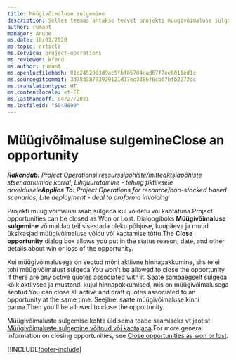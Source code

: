 ```yaml
---
title: Müügivõimaluse sulgemine
description: Selles teemas antakse teavet projekti müügivõimaluse sulgemise kohta.
author: rumant
manager: Annbe
ms.date: 10/01/2020
ms.topic: article
ms.service: project-operations
ms.reviewer: kfend
ms.author: rumant
ms.openlocfilehash: 01c2452003d9ac5fbf85704ead67f7ee8011ed1c
ms.sourcegitcommit: 3d78338773929121d17ec3386f6cb67bfb2272cc
ms.translationtype: HT
ms.contentlocale: et-EE
ms.lasthandoff: 04/27/2021
ms.locfileid: "5949899"
---
```

# <a name="close-an-opportunity"></a><span data-ttu-id="6072e-103">Müügivõimaluse sulgemine</span><span class="sxs-lookup"><span data-stu-id="6072e-103">Close an opportunity</span></span>

<span data-ttu-id="6072e-104">_**Rakendub:** Project Operationsi ressurssipõhiste/mitteaktsiapõhiste stsenaariumide korral,  Lihtjuurutamine - tehing fiktiivsele arveldusele_</span><span class="sxs-lookup"><span data-stu-id="6072e-104">_**Applies To:** Project Operations for resource/non-stocked based scenarios, Lite deployment - deal to proforma invoicing_</span></span>

<span data-ttu-id="6072e-105">Projekti müügivõimalusi saab sulgeda kui võidetu või kaotatuna.</span><span class="sxs-lookup"><span data-stu-id="6072e-105">Project opportunities can be closed as Won or Lost.</span></span> <span data-ttu-id="6072e-106">Dialoogiboks **Müügivõimaluse sulgemine** võimaldab teil sisestada oleku põhjuse, kuupäeva ja muud üksikasjad müügivõimaluse võidu või kaotamise tõttu.</span><span class="sxs-lookup"><span data-stu-id="6072e-106">The **Close opportunity** dialog box allows you put in the status reason, date, and other details about win or loss of the opportunity.</span></span>

<span data-ttu-id="6072e-107">Kui müügivõimalusega on seotud mõni aktiivne hinnapakkumine, siis te ei tohi müügivõimalust sulgeda.</span><span class="sxs-lookup"><span data-stu-id="6072e-107">You won't be allowed to close the opportunity if there are any active quotes associated with it.</span></span> <span data-ttu-id="6072e-108">Saate samaaegselt sulgeda kõik aktiivsed ja mustandi kujul hinnapakkumised, mis on müügivõimalusega seotud.</span><span class="sxs-lookup"><span data-stu-id="6072e-108">You can close all active and draft quotes associated to an opportunity at the same time.</span></span> <span data-ttu-id="6072e-109">Seejärel saate müügivõimaluse kinni panna.</span><span class="sxs-lookup"><span data-stu-id="6072e-109">Then you'll be allowed to close the opportunity.</span></span>

<span data-ttu-id="6072e-110">Müügivõimaluste sulgemise kohta üldisema teabe saamiseks vt jaotist [Müügivõimaluste sulgemine võitnud või kaotajana](/dynamics365/sales-enterprise/close-opportunity-won-lost-sales).</span><span class="sxs-lookup"><span data-stu-id="6072e-110">For more general information on closing opportunities, see [Close opportunities as won or lost](/dynamics365/sales-enterprise/close-opportunity-won-lost-sales).</span></span>


[!INCLUDE[footer-include](../includes/footer-banner.md)]